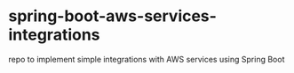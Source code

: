 # spring-boot-aws-services-integrations
repo to implement simple integrations with AWS services using Spring Boot
